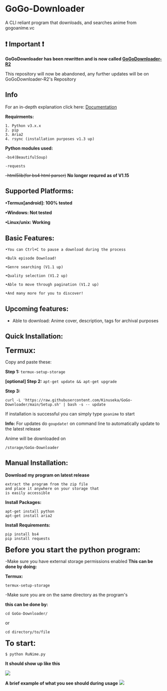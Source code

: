 # GoGo-Downloader
A CLI reliant program that downloads, and searches anime from gogoanime.vc

## ❗ Important ❗
**GoGoDownloader has been rewritten and is now called [GoGoDownloader-R2](https://github.com/Kinuseka/GoGo-Downloader-R2)**

This repository will now be abandoned, any further updates will be on GoGoDownloader-R2's Repository

## Info
For an in-depth explanation click here: [Documentation](https://github.com/Kinuseka/GoGo-Downloader/wiki/Documentation)

**Requirments:**
```
1. Python v3.x.x 
2. pip
3. Aria2
4. rsync (installation purposes v1.3 up)
```

**Python modules used:**
```
-bs4(BeautifulSoup)

-requests
```
~~-html5lib(for bs4 html parser)~~
**No longer requred as of V1.15**

## Supported Platforms:
**•Termux[android]: 100% tested**

**•Windows: Not tested**

**•Linux/unix: Working**

## Basic Features:
```
•You can Ctrl+C to pause a download during the process

•Bulk episode Download!

•Genre searching (V1.1 up)

•Quality selection (V1.2 up)

•Able to move through pagination (V1.2 up)

•And many more for you to discover!
```
## Upcoming features:

+ Able to download: Anime cover, description, tags for archival purposes

## Quick Installation:
<font size="5"><b>Termux:</b></font>

Copy and paste these:

**Step 1:** ```termux-setup-storage``` 

**[optional] Step 2:** ```apt-get update && apt-get upgrade```

**Step 3:** 
```
curl -L 'https://raw.githubusercontent.com/Kinuseka/GoGo-Downloader/main/Setup.sh' | bash -s -- update 
```

If installation is successful you can simply type ```goanime``` to start

**Info:** For updates do ```goupdate!``` on command line to automatically update to the latest release

Anime will be downloaded on 
```
/storage/GoGo-Downloader
```

## Manual Installation:

**Download my program on latest release**
```
extract the program from the zip file
and place it anywhere on your storage that
is easily accessible
```

**Install Packages:**
```
apt-get install python
apt-get install aria2
```

**Install Requirements:**
```
pip install bs4
pip install requests
```

<font size="5"><b>Before you start the python program:</b></font>

-Make sure you have external storage permissions enabled
**This can be done by doing:**

**Termux:**
```
termux-setup-storage
```


-Make sure you are on the same directory as the program's 

**this can be done by:**

```
cd GoGo-Downloader/
```

or 

```
cd directory/to/file
```

<font size="5"><b>To start:</b></font>

```$ python RuNime.py```

**It should show up like this**

![](home.png)

**A brief example of what you see should during usage**
![](example.png)


